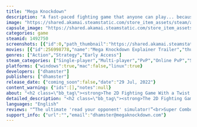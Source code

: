 ```yaml
---
title: "Mega Knockdown"
description: "A fast-paced fighting game that anyone can play... because it's TURN-BASED! Strike, evade and punish! Knock 'em down and press the advantage! Meet colorful hand-drawn characters, and challenge your friends to an epic battle of wits!"
image: "https://shared.akamai.steamstatic.com/store_item_assets/steam/apps/1492750/header.jpg?t=1732650414"
capsule_image: "https://shared.akamai.steamstatic.com/store_item_assets/steam/apps/1492750/capsule_231x87.jpg?t=1732650414"
categories: game
steamid: 1492750
screenshots: [{"id":0,"path_thumbnail":"https://shared.akamai.steamstatic.com/store_item_assets/steam/apps/1492750/ss_e367e8becd86386190fd38b32ed066cb3db1f2e8.600x338.jpg?t=1732650414","path_full":"https://shared.akamai.steamstatic.com/store_item_assets/steam/apps/1492750/ss_e367e8becd86386190fd38b32ed066cb3db1f2e8.1920x1080.jpg?t=1732650414"},{"id":1,"path_thumbnail":"https://shared.akamai.steamstatic.com/store_item_assets/steam/apps/1492750/ss_736bd73ccddc9fdea4061c4e6a855fe4f471eb88.600x338.jpg?t=1732650414","path_full":"https://shared.akamai.steamstatic.com/store_item_assets/steam/apps/1492750/ss_736bd73ccddc9fdea4061c4e6a855fe4f471eb88.1920x1080.jpg?t=1732650414"},{"id":2,"path_thumbnail":"https://shared.akamai.steamstatic.com/store_item_assets/steam/apps/1492750/ss_46fd3b49aea4b092a91395371330a4a946e72742.600x338.jpg?t=1732650414","path_full":"https://shared.akamai.steamstatic.com/store_item_assets/steam/apps/1492750/ss_46fd3b49aea4b092a91395371330a4a946e72742.1920x1080.jpg?t=1732650414"},{"id":3,"path_thumbnail":"https://shared.akamai.steamstatic.com/store_item_assets/steam/apps/1492750/ss_0b9e958d621829d5eb1acf304413fa3be5d6fc87.600x338.jpg?t=1732650414","path_full":"https://shared.akamai.steamstatic.com/store_item_assets/steam/apps/1492750/ss_0b9e958d621829d5eb1acf304413fa3be5d6fc87.1920x1080.jpg?t=1732650414"},{"id":4,"path_thumbnail":"https://shared.akamai.steamstatic.com/store_item_assets/steam/apps/1492750/ss_578ef5cde24b377db47e3bea8e3c4984cbeb3251.600x338.jpg?t=1732650414","path_full":"https://shared.akamai.steamstatic.com/store_item_assets/steam/apps/1492750/ss_578ef5cde24b377db47e3bea8e3c4984cbeb3251.1920x1080.jpg?t=1732650414"},{"id":5,"path_thumbnail":"https://shared.akamai.steamstatic.com/store_item_assets/steam/apps/1492750/ss_2e2d2a5d1064a25b5b5a6e378a1ea0b9d251f9ed.600x338.jpg?t=1732650414","path_full":"https://shared.akamai.steamstatic.com/store_item_assets/steam/apps/1492750/ss_2e2d2a5d1064a25b5b5a6e378a1ea0b9d251f9ed.1920x1080.jpg?t=1732650414"},{"id":6,"path_thumbnail":"https://shared.akamai.steamstatic.com/store_item_assets/steam/apps/1492750/ss_4031db50325aa9949ccbb733b500c7dffdc388fd.600x338.jpg?t=1732650414","path_full":"https://shared.akamai.steamstatic.com/store_item_assets/steam/apps/1492750/ss_4031db50325aa9949ccbb733b500c7dffdc388fd.1920x1080.jpg?t=1732650414"},{"id":7,"path_thumbnail":"https://shared.akamai.steamstatic.com/store_item_assets/steam/apps/1492750/ss_f9a322124d22cb5c56e450a2811d63e3849ddd30.600x338.jpg?t=1732650414","path_full":"https://shared.akamai.steamstatic.com/store_item_assets/steam/apps/1492750/ss_f9a322124d22cb5c56e450a2811d63e3849ddd30.1920x1080.jpg?t=1732650414"},{"id":8,"path_thumbnail":"https://shared.akamai.steamstatic.com/store_item_assets/steam/apps/1492750/ss_ad1f2422d994c5a6908e50da0bb3a22829076e3d.600x338.jpg?t=1732650414","path_full":"https://shared.akamai.steamstatic.com/store_item_assets/steam/apps/1492750/ss_ad1f2422d994c5a6908e50da0bb3a22829076e3d.1920x1080.jpg?t=1732650414"}]
movies: [{"id":256998778,"name":"Mega Knockdown Explainer Trailer","thumbnail":"https://shared.akamai.steamstatic.com/store_item_assets/steam/apps/256998778/movie.293x165.jpg?t=1725291627","webm":{"480":"http://video.akamai.steamstatic.com/store_trailers/256998778/movie480_vp9.webm?t=1725291627","max":"http://video.akamai.steamstatic.com/store_trailers/256998778/movie_max_vp9.webm?t=1725291627"},"mp4":{"480":"http://video.akamai.steamstatic.com/store_trailers/256998778/movie480.mp4?t=1725291627","max":"http://video.akamai.steamstatic.com/store_trailers/256998778/movie_max.mp4?t=1725291627"},"highlight":true}]
genres: ["Action","Strategy","Early Access"]
steam_categories: ["Single-player","Multi-player","PvP","Online PvP","Shared/Split Screen PvP","Shared/Split Screen","Steam Achievements","Full controller support","Steam Cloud","Steam Leaderboards","Remote Play Together","Family Sharing","Steam Timeline"]
platforms: {"windows":true,"mac":false,"linux":true}
developers: ["dhamster"]
publishers: ["dhamster"]
release_date: {"coming_soon":false,"date":"29 Jul, 2022"}
content_warning: {"ids":[],"notes":null}
about: "<h2 class=\"bb_tag\"><strong>The 2D Fighting Game With a Twist: It's Turn-Based! </strong></h2><img class=\"bb_img\" src=\"https://shared.akamai.steamstatic.com/store_item_assets/steam/apps/1492750/extras/kennyG.gif?t=1732650414\" /><br><br>Mega Knockdown's <strong>simultaneous turn-based gameplay</strong> system makes it a <strong>unique, beginner-friendly fighting game experience</strong> that is easy to learn, but hard to master. <br><br>Fighting game veterans and newbies alike can jump right in to advanced level mindgames without spending a lot of time learning execution or complex inputs. <strong><i>Learn fighting games, or teach them to your friends!</i></strong><br><br><strong>Gameplay Highlights</strong><br><ul class=\"bb_ul\"><li>Simple controls with no timing requirement<br></li><li>Deep strategy and challenging single player AI<br></li><li>Smooth online play, anywhere across the globe! <br></li><li>Play a fighting game at your own pace: take your turns slowly and strategically, or raise your heartbeat with BLITZ time settings!<br></li><li>Meet colorful hand-drawn characters: the fireball-throwing slacker, the grappler with a heart of gold, the burnout haunted by a long-limbed spirit, and more!<br></li><li>Jockey for position and weave in and out of range of attacks. Are you a true master of fighting game footsies? Prove it!<br></li><li>Get the upper hand on your opponents with a knockdown, and press the advantage with a 'meaty attack' on their wakeup!<br></li><li>Express yourself! Do you carefully block and punish your way to victory, or do you assert dominance with a wild and aggressive gameplan?</li></ul><h2 class=\"bb_tag\"><strong>How does it work?</strong></h2>Each turn, players choose a combat action and a movement action in secret. Then, both players' actions resolve simultaneously over the course of a few seconds. Predicting the opponent's actions and choosing the right counterplay is the key to victory.<br><br>The basic actions are <strong>attacks</strong>, <strong>blocks</strong> and <strong>throws</strong>:<br><br><img class=\"bb_img\" src=\"https://shared.akamai.steamstatic.com/store_item_assets/steam/apps/1492750/extras/atk-blk-throw.png?t=1732650414\" /><br><ul class=\"bb_ul\"><li><strong>Attacks</strong> can beat out other moves through superior range or speed. Some attacks also knock players down, restricting that player's movement and slowing their attacks next turn. This emulates the &quot;wakeup game&quot; seen in most fighting games.<br></li><li><strong>Blocking</strong> prevents damage from attacks, and usually puts the defender at an advantage next turn, or grants a free counter-attack (&quot;punish&quot;) against the opponent.<br></li><li><strong>Throws</strong> can break an opponent's guard, but have short range.</li></ul> <br>The game's six characters also have unique traits and special moves which change how they play the game.<br><br><img class=\"bb_img\" src=\"https://shared.akamai.steamstatic.com/store_item_assets/steam/apps/1492750/extras/specials-new.png?t=1732650414\" /><h2 class=\"bb_tag\"><strong>Modes and Features:</strong></h2><ul class=\"bb_ul\"><li>Arcade Mode (with story scenes)<br></li><li>Online Multiplayer Lobbies<br></li><li>Local Versus<br></li><li>Interactive Tutorial<br></li><li>Survival Mode<br></li><li>Blitz speed variants<br></li><li>Training Mode with frame data display<br></li><li>Controller Support<br></li><li>Accessible difficulty settings<br></li><li>6 Playable Characters<br></li><li>3 Selectable Art Styles</li></ul>"
detailed_description: "<h2 class=\"bb_tag\"><strong>The 2D Fighting Game With a Twist: It's Turn-Based! </strong></h2><img class=\"bb_img\" src=\"https://shared.akamai.steamstatic.com/store_item_assets/steam/apps/1492750/extras/kennyG.gif?t=1732650414\" /><br><br>Mega Knockdown's <strong>simultaneous turn-based gameplay</strong> system makes it a <strong>unique, beginner-friendly fighting game experience</strong> that is easy to learn, but hard to master. <br><br>Fighting game veterans and newbies alike can jump right in to advanced level mindgames without spending a lot of time learning execution or complex inputs. <strong><i>Learn fighting games, or teach them to your friends!</i></strong><br><br><strong>Gameplay Highlights</strong><br><ul class=\"bb_ul\"><li>Simple controls with no timing requirement<br></li><li>Deep strategy and challenging single player AI<br></li><li>Smooth online play, anywhere across the globe! <br></li><li>Play a fighting game at your own pace: take your turns slowly and strategically, or raise your heartbeat with BLITZ time settings!<br></li><li>Meet colorful hand-drawn characters: the fireball-throwing slacker, the grappler with a heart of gold, the burnout haunted by a long-limbed spirit, and more!<br></li><li>Jockey for position and weave in and out of range of attacks. Are you a true master of fighting game footsies? Prove it!<br></li><li>Get the upper hand on your opponents with a knockdown, and press the advantage with a 'meaty attack' on their wakeup!<br></li><li>Express yourself! Do you carefully block and punish your way to victory, or do you assert dominance with a wild and aggressive gameplan?</li></ul><h2 class=\"bb_tag\"><strong>How does it work?</strong></h2>Each turn, players choose a combat action and a movement action in secret. Then, both players' actions resolve simultaneously over the course of a few seconds. Predicting the opponent's actions and choosing the right counterplay is the key to victory.<br><br>The basic actions are <strong>attacks</strong>, <strong>blocks</strong> and <strong>throws</strong>:<br><br><img class=\"bb_img\" src=\"https://shared.akamai.steamstatic.com/store_item_assets/steam/apps/1492750/extras/atk-blk-throw.png?t=1732650414\" /><br><ul class=\"bb_ul\"><li><strong>Attacks</strong> can beat out other moves through superior range or speed. Some attacks also knock players down, restricting that player's movement and slowing their attacks next turn. This emulates the &quot;wakeup game&quot; seen in most fighting games.<br></li><li><strong>Blocking</strong> prevents damage from attacks, and usually puts the defender at an advantage next turn, or grants a free counter-attack (&quot;punish&quot;) against the opponent.<br></li><li><strong>Throws</strong> can break an opponent's guard, but have short range.</li></ul> <br>The game's six characters also have unique traits and special moves which change how they play the game.<br><br><img class=\"bb_img\" src=\"https://shared.akamai.steamstatic.com/store_item_assets/steam/apps/1492750/extras/specials-new.png?t=1732650414\" /><h2 class=\"bb_tag\"><strong>Modes and Features:</strong></h2><ul class=\"bb_ul\"><li>Arcade Mode (with story scenes)<br></li><li>Online Multiplayer Lobbies<br></li><li>Local Versus<br></li><li>Interactive Tutorial<br></li><li>Survival Mode<br></li><li>Blitz speed variants<br></li><li>Training Mode with frame data display<br></li><li>Controller Support<br></li><li>Accessible difficulty settings<br></li><li>6 Playable Characters<br></li><li>3 Selectable Art Styles</li></ul>"
languages: "English"
reviews: "“The ultimate 'read your opponent' simulator!”<br>Super Combo<br>"
support_info: {"url":"","email":"dhamster@megaknockdown.com"}
---
```


